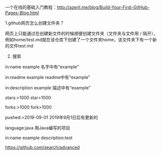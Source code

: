 一个在线的基础入门教程：http://azeril.me/blog/Build-Your-First-GitHub-Pages-Blog.html

1.github网页怎么创建文件夹？

  网页上只能通过在创建新文件的时候顺便创建文件夹（文件夹与文件用 / 隔开），例如home/test.md就在该仓库下创建了一个文件夹home，该文件夹下有一个新的文件test.md

2. 搜索

in:name example 名字中有“example”

in:readme example readme中有“example”

in:description example 描述中有“example”

stars:>1000 star>1000

forks:>1000 fork>1000

pushed:>2019-09-01 2019年9月1日后有更新的

language:java 用Java编写的项目

in:name example description:test

https://github.com/search/advanced


